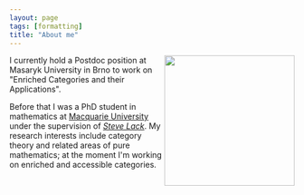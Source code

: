 ```yaml
---
layout: page
tags: [formatting]
title: "About me"
---
```



<a><img src="http://gtendas.github.io/assets/picture.png" align="right" width="230" ></a>


I currently hold a Postdoc position at Masaryk University in Brno to work on "Enriched Categories and their Applications". 

Before that I was a PhD student in mathematics at [Macquarie University](https://mq.edu.au) under the supervision of <a href="https://researchers.mq.edu.au/en/persons/steve-lack" style="font-style:italic">Steve Lack</a>. My research interests include category theory and related areas of pure mathematics; at the moment I'm working on enriched and accessible categories.



